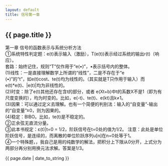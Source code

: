 ```yaml
---
layout: default
title: 信号第一章
---
```

<h2>{{ page.title }}</h2>
<p>
第一章 信号的函数表示与系统分析方法<br>
①系统特性判定题：e(t)表示输入（激励），T(e(t))表示经过系统的输出r(t)（响应）。<br>
套路：始终记住，规则“T”仅作用于“e(•)”，•表示括号内的整体。<br>
(1)线性：一是直接理解数学上所谓的“线性”，二是不存在于“e<br>(•)”的“t”，如e(t)cost、te(t)均为线性的。（其实就是T只作用于输入）而e(t)*e(t)、|e(t)|均为非线性的。<br>
(2)时变：除了e(t)其他还存在含t的部分，或者 e(Xt+b)中t的系数X不是1（即为有尺度变换的），均为时变的。比如，e(-t)、te(t)、e(kt)且k≠1。<br>
(3)因果：可以通过定义去理解。也有一个简便的判别法：输入的“自变量”-输出的“自变量”≥0，则为因果的。<br>
(4)稳定：BIBO。比如，te(t)是不稳定的。<br>
②正余弦无直流分量。<br>
③此本书规定：ε(t)|t=0  =  1/2，阶跃信号在t=0处的值为1/2。
注意：此处是单位阶跃信号，是连续的，而离散的单位阶跃序列u[n]在n=0处等于1。<br>
④一个特殊题，，我自己是用的纯数学的解法，把积分上下限从0分开，上式分为两部分再分别用换元法求解。答案是1/3。<br>
</p>

<p>{{ page.date | date_to_string }}</p>